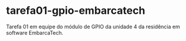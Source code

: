 # tarefa01-gpio-embarcatech
Tarefa 01 em equipe do módulo de GPIO da unidade 4 da residência em software EmbarcaTech.
